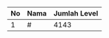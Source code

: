 | No | Nama            | Jumlah Level |
|----|-----------------|--------------|
| 1  | #    |    4143        |
